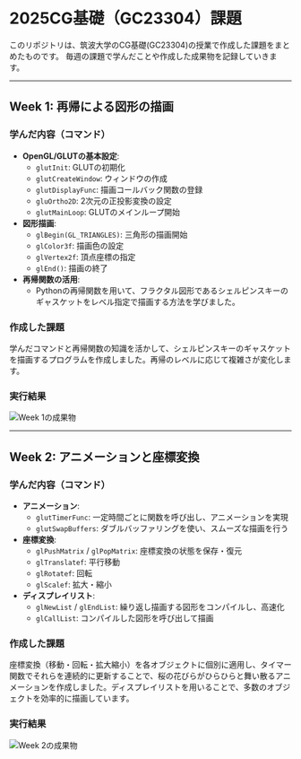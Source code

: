# 2025CG基礎（GC23304）課題

このリポジトリは、筑波大学のCG基礎(GC23304)の授業で作成した課題をまとめたものです。
毎週の課題で学んだことや作成した成果物を記録していきます。

---

## Week 1: 再帰による図形の描画

### 学んだ内容（コマンド）
- **OpenGL/GLUTの基本設定**:
  - `glutInit`: GLUTの初期化
  - `glutCreateWindow`: ウィンドウの作成
  - `glutDisplayFunc`: 描画コールバック関数の登録
  - `gluOrtho2D`: 2次元の正投影変換の設定
  - `glutMainLoop`: GLUTのメインループ開始
- **図形描画**:
  - `glBegin(GL_TRIANGLES)`: 三角形の描画開始
  - `glColor3f`: 描画色の設定
  - `glVertex2f`: 頂点座標の指定
  - `glEnd()`: 描画の終了
- **再帰関数の活用**:
  - Pythonの再帰関数を用いて、フラクタル図形であるシェルピンスキーのギャスケットをレベル指定で描画する方法を学びました。

### 作成した課題
学んだコマンドと再帰関数の知識を活かして、シェルピンスキーのギャスケットを描画するプログラムを作成しました。再帰のレベルに応じて複雑さが変化します。

### 実行結果
![Week 1の成果物](./図1.png)

---

## Week 2: アニメーションと座標変換

### 学んだ内容（コマンド）
- **アニメーション**:
  - `glutTimerFunc`: 一定時間ごとに関数を呼び出し、アニメーションを実現
  - `glutSwapBuffers`: ダブルバッファリングを使い、スムーズな描画を行う
- **座標変換**:
  - `glPushMatrix` / `glPopMatrix`: 座標変換の状態を保存・復元
  - `glTranslatef`: 平行移動
  - `glRotatef`: 回転
  - `glScalef`: 拡大・縮小
- **ディスプレイリスト**:
  - `glNewList` / `glEndList`: 繰り返し描画する図形をコンパイルし、高速化
  - `glCallList`: コンパイルした図形を呼び出して描画

### 作成した課題
座標変換（移動・回転・拡大縮小）を各オブジェクトに個別に適用し、タイマー関数でそれらを連続的に更新することで、桜の花びらがひらひらと舞い散るアニメーションを作成しました。ディスプレイリストを用いることで、多数のオブジェクトを効率的に描画しています。

### 実行結果
![Week 2の成果物](./図2.png)
